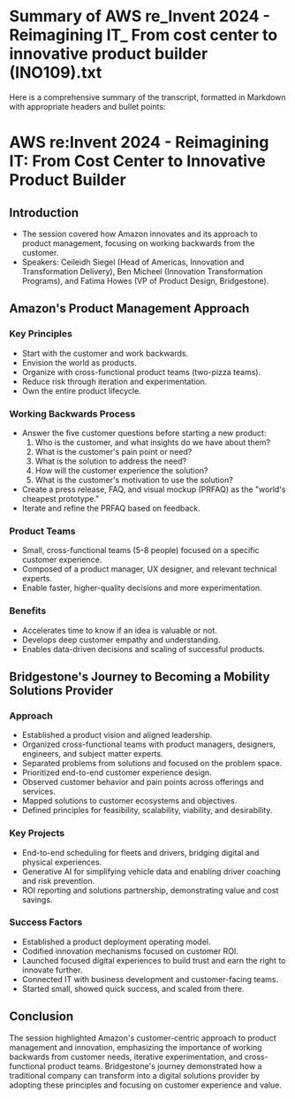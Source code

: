 # Summary of AWS re_Invent 2024 - Reimagining IT_ From cost center to innovative product builder (INO109).txt

Here is a comprehensive summary of the transcript, formatted in Markdown with appropriate headers and bullet points:

# AWS re:Invent 2024 - Reimagining IT: From Cost Center to Innovative Product Builder

## Introduction

- The session covered how Amazon innovates and its approach to product management, focusing on working backwards from the customer.
- Speakers: Ceileidh Siegel (Head of Americas, Innovation and Transformation Delivery), Ben Micheel (Innovation Transformation Programs), and Fatima Howes (VP of Product Design, Bridgestone).

## Amazon's Product Management Approach

### Key Principles

- Start with the customer and work backwards.
- Envision the world as products.
- Organize with cross-functional product teams (two-pizza teams).
- Reduce risk through iteration and experimentation.
- Own the entire product lifecycle.

### Working Backwards Process

- Answer the five customer questions before starting a new product:
  1. Who is the customer, and what insights do we have about them?
  2. What is the customer's pain point or need?
  3. What is the solution to address the need?
  4. How will the customer experience the solution?
  5. What is the customer's motivation to use the solution?
- Create a press release, FAQ, and visual mockup (PRFAQ) as the "world's cheapest prototype."
- Iterate and refine the PRFAQ based on feedback.

### Product Teams

- Small, cross-functional teams (5-8 people) focused on a specific customer experience.
- Composed of a product manager, UX designer, and relevant technical experts.
- Enable faster, higher-quality decisions and more experimentation.

### Benefits

- Accelerates time to know if an idea is valuable or not.
- Develops deep customer empathy and understanding.
- Enables data-driven decisions and scaling of successful products.

## Bridgestone's Journey to Becoming a Mobility Solutions Provider

### Approach

- Established a product vision and aligned leadership.
- Organized cross-functional teams with product managers, designers, engineers, and subject matter experts.
- Separated problems from solutions and focused on the problem space.
- Prioritized end-to-end customer experience design.
- Observed customer behavior and pain points across offerings and services.
- Mapped solutions to customer ecosystems and objectives.
- Defined principles for feasibility, scalability, viability, and desirability.

### Key Projects

- End-to-end scheduling for fleets and drivers, bridging digital and physical experiences.
- Generative AI for simplifying vehicle data and enabling driver coaching and risk prevention.
- ROI reporting and solutions partnership, demonstrating value and cost savings.

### Success Factors

- Established a product deployment operating model.
- Codified innovation mechanisms focused on customer ROI.
- Launched focused digital experiences to build trust and earn the right to innovate further.
- Connected IT with business development and customer-facing teams.
- Started small, showed quick success, and scaled from there.

## Conclusion

The session highlighted Amazon's customer-centric approach to product management and innovation, emphasizing the importance of working backwards from customer needs, iterative experimentation, and cross-functional product teams. Bridgestone's journey demonstrated how a traditional company can transform into a digital solutions provider by adopting these principles and focusing on customer experience and value.